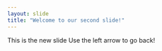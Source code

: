 ```yaml
---
layout: slide
title: "Welcome to our second slide!"
---
```

This is the new slide
Use the left arrow to go back!